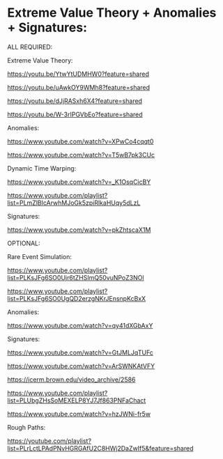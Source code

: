 # Extreme Value Theory + Anomalies + Signatures:

ALL REQUIRED:

Extreme Value Theory:

https://youtu.be/YtwYtUDMHW0?feature=shared

https://youtu.be/uAwkOY9WMh8?feature=shared

https://youtu.be/dJjRASxh6X4?feature=shared

https://youtu.be/W-3rIPGVbEo?feature=shared

Anomalies:

https://www.youtube.com/watch?v=XPwCo4cqqt0

https://www.youtube.com/watch?v=T5wB7pk3CUc

Dynamic Time Warping:

https://www.youtube.com/watch?v=_K1OsqCicBY

https://www.youtube.com/playlist?list=PLmZlBIcArwhMJoGk5zpiRlkaHUqy5dLzL

Signatures:

https://www.youtube.com/watch?v=pkZhtscaX1M

OPTIONAL:

Rare Event Simulation:

https://www.youtube.com/playlist?list=PLKsJFg6SO0Ujr6tZHSImQ50vuNPoZ3NOl

https://www.youtube.com/playlist?list=PLKsJFg6SO0UgQD2erzgNKrJEnsnpKcBxX

Anomalies:

https://www.youtube.com/watch?v=qy41dXGbAxY

Signatures:

https://www.youtube.com/watch?v=GtJMLJqTUFc

https://www.youtube.com/watch?v=ArSWNKAtVFY

https://icerm.brown.edu/video_archive/2586

https://www.youtube.com/playlist?list=PLUbgZHsSoMEXELP8YJ7Jf863PNFaChact

https://www.youtube.com/watch?v=hzJWNi-fr5w

Rough Paths:

https://youtube.com/playlist?list=PLrLctLPAdPNvHGRGAfU2C8HWj2DaZwIf5&feature=shared

